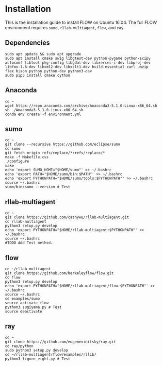 # Installation
This is the installation guide to install FLOW on Ubuntu 16.04. The full FLOW environment requires `sumo`, `rllab-multiagent`, `flow`, and `ray`.

## Dependencies
```shell
sudo apt update && sudo apt upgrade
sudo apt install cmake swig libgtest-dev python-pygame python-scipy autoconf libtool pkg-config libgdal-dev libxerces-c-dev libproj-dev libfox-1.6-dev libxml2-dev libxslt1-dev build-essential curl unzip flex bison python python-dev python3-dev
sudo pip3 install cmake cython
```

## Anaconda
```shell
cd ~
wget https://repo.anaconda.com/archive/Anaconda3-5.1.0-Linux-x86_64.sh
sh ./Anaconda3-5.1.0-Linux-x86_64.sh
conda env create -f environment.yml
```

## sumo
```shell
cd ~
git clone --recursive https://github.com/eclipse/sumo
cd sumo
git fetch origin refs/replace/*:refs/replace/*
make -f Makefile.cvs
./configure
make
echo 'export SUMO_HOME="$HOME/sumo"' >> ~/.bashrc
echo 'export PATH="$HOME/sumo/bin:$PATH"' >> ~/.bashrc
echo 'export PYTHONPATH="$HOME/sumo/tools:$PYTHONPATH"' >> ~/.bashrc
source ~/.bashrc
sumo/bin/sumo --version # Test
```

## rllab-multiagent
```shell
cd ~
git clone https://github.com/cathywu/rllab-multiagent.git
cd rllab-multiagent
python3 setup.py develop
echo 'export PYTHONPATH="$HOME/rllab-multiagent:$PYTHONPATH"' >> ~/.bashrc 
source ~/.bashrc
#TODO Add Test method.
```

## flow
```shell
cd ~/rllab-multiagent
git clone https://github.com/berkeleyflow/flow.git
cd flow
python3 setup.py develop
echo 'export PYTHONPATH="$HOME/rllab-multiagent/flow:$PYTHONPATH"' >> ~/.bashrc
source ~/.bashrc
cd examples/sumo
source activate flow
python3 sugiyama.py # Test
source deactivate
```

## ray
```shell
cd ~
git clone https://github.com/eugenevinitsky/ray.git
cd ray/python
sudo python3 setup.py develop
cd ~/rllab-multiagent/flow/examples/rllib/
python3 figure_eight.py # Test
```
